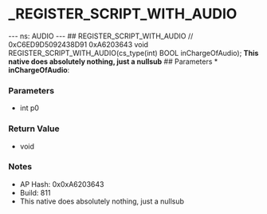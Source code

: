 # _REGISTER_SCRIPT_WITH_AUDIO

--- ns: AUDIO --- ## REGISTER_SCRIPT_WITH_AUDIO  // 0xC6ED9D5092438D91 0xA6203643 void REGISTER_SCRIPT_WITH_AUDIO(cs_type(int) BOOL inChargeOfAudio);  **This native does absolutely nothing, just a nullsub**  ## Parameters * **inChargeOfAudio**:

### Parameters
* int p0

### Return Value
* void

### Notes
* AP Hash: 0x0xA6203643
* Build: 811
* This native does absolutely nothing, just a nullsub

